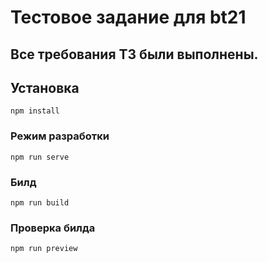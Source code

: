 # Тестовое задание для  bt21
## Все требования ТЗ были выполнены.

## Установка
```
npm install
```

### Режим разработки
```
npm run serve
```

### Билд
```
npm run build
```

### Проверка билда
```
npm run preview
```
